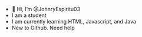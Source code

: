 - 👋 Hi, I’m @JohnryEspiritu03
- I am a student
- I am currently learning HTML, Javascript, and Java
- New to Github. Need help 
<!---
JohnryEspiritu03/JohnryEspiritu03 is a ✨ special ✨ repository because its `README.md` (this file) appears on your GitHub profile.
You can click the Preview link to take a look at your changes.
--->
